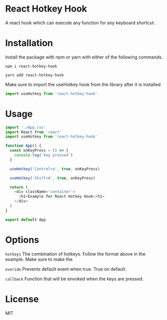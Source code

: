 # React Hotkey Hook

A react hook which can execute any function for any keyboard shortcut.

# Installation

Install the package with npm or yarn with either of the following commands.

```
npm i react-hotkey-hook
```

```
yarn add react-hotkey-hook
```

Make sure to import the useHotkey hook from the library after it is installed

```js
import useHotkey from 'react-hotkey-hook'
```

# Usage

```js
import './App.css'
import React from 'react'
import useHotkey from 'react-hotkey-hook'

function App() {
  const onKeyPress = () => {
    console.log('key pressed')
  }

  useHotkey('Control+a', true, onKeyPress)

  useHotkey('Shift+A', true, onKeyPress)

  return (
    <div className='container'>
      <h1>Example for React Hotkey Hook</h1>
    </div>
  )
}

export default App
```

# Options

`hotkeys` The combination of hotkeys. Follow the format above in the example. Make sure to make the

`overide` Prevents default event when true. True on default.

`callback` Function that will be envoked when the keys are pressed.

# License

MIT
